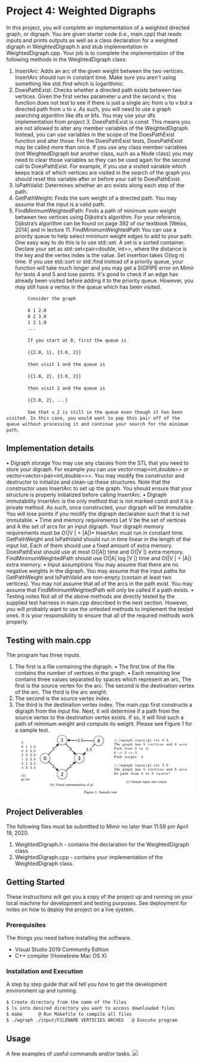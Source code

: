 # Project 4: Weighted Digraphs

In this project, you will complete an implementation of a weighted directed graph, or digraph. You are given starter code (i.e., main.cpp) that reads inputs and prints outputs as well as a class declaration for a weighted digraph in WeightedDigraph.h and stub implementation in WeightedDigraph.cpp. Your job is to complete the implementation of the following methods in the WeightedDigraph class:
1. InsertArc: Adds an arc of the given weight between the two vertices. InsertArc should run in constant time.  Make sure you aren't using something like std::find which is logarithmic.
2. DoesPathExist: Checks whether a directed path exists between two vertices. Given the first vertex parameter u and the second v, this function does not test to see if there is just a single arc from u to v but a directed path from u to v.  As such, you will need to use a graph searching algorithm like dfs or bfs.  You may use your dfs implementation from project 3. DoesPathExist is const.  This means you are not allowed to alter any member variables of the WeightedDigraph.  Instead, you can use variables in the scope of the DoesPathExist function and alter those. For the DoesPathExist tests, DoesPathExist may be called more than once.  If you use any class member variables (not WeightedDigraph but another class, such as a Node class) you may need to clear those variables so they can be used again for the second call to DoesPathExist. For example, if you use a visited variable which keeps track of which vertices are visited in the search of the graph you should reset this variable after or before your call to DoesPathExist.
3. IsPathValid: Determines whether an arc exists along each step of the path.
4. GetPathWeight: Finds the sum weight of a directed path. You may assume that the input is a valid path.
5. FindMinimumWeightedPath: Finds a path of minimum sum weight between two vertices using Dijkstra’s algorithm. For your reference, Dijkstra’s algorithm can be found on page 392 of our textbook [Weiss, 2014] and in lecture 11. 
FindMinimumWeightedPath
You can use a priority queue to help select minimum weight edges to add to your path.  One easy way to do this is to use std::set.  A set is a sorted container.  Declare your set as std::set<pair<double, int>>, where the distance is the key and the vertex index is the value.  Set insertion takes O(log n) time. If you use std::sort or std::find instead of a priority queue, your function will take much longer and you may get a SIGPIPE error on Mimir for tests 4 and 5 and lose points.
It's good to check if an edge has already been visited before adding it to the priority queue. However, you may still have a vertex in the queue which has been visited. 
```
        Consider the graph

        0 1 2.0
        0 2 3.0
        1 2 1.0
        ...

        If you start at 0, first the queue is

        {{2.0, 1}, {3.0, 2}}

        then visit 1 and the queue is

        {{1.0, 2}, {3.0, 2}}

        then visit 2 and the queue is

        {{3.0, 2}, ...}

        See that v_2 is still in the queue even though it has been visited. In this case, you would want to pop this pair off of the queue without processing it and continue your search for the minimum path.
```



## Implementation details

• Digraph storage
You may use any classes from the STL that you need to store your digraph. For example you can use vector<map<int,double>> or vector<vector<pair<int,double>>>. You may modify the constructor and destructor to initialize and clean-up these structures. Note that the constructor uses InsertArc to set up the graph. You should ensure that your structure is properly initialized before calling InsertArc.
• Digraph immutability
InsertArc is the only method that is not marked const and it is a private method. As such, once constructed, your digraph will be immutable. You will lose points if you modify the digraph declaration such that it is not immutable.
• Time and memory requirements
Let V be the set of vertices and A the set of arcs for an input digraph. Your digraph memory requirements must be O(|V | + |A|)• InsertArc must run in constant time. GetPathWeight and IsPathValid should run in time linear in the length of the input list. Each of them should use a fixed amount of extra memory. DoesPathExist should use at most O(|A|) time and O(|V |) extra memory. FindMinimumWeightedPath should use O(|A| log |V |) time and O(|V | + |A|) extra memory.
• Input assumptions
You may assume that there are no negative weights in the digraph. You may assume that the input paths for GetPathWeight and IsPathValid are non-empty (contain at least two vertices). You may not assume that all of the arcs in the path exist. You may assume that FindMinimumWeightedPath will only be called if a path exists.
• Testing notes
Not all of the above methods are directly tested by the supplied test harness in main.cpp described in the next section. However, you will probably want to use the untested methods to implement the tested ones. It is your responsibility to ensure that all of the required methods work properly.

## Testing with main.cpp

The program has three inputs.
1. The first is a file containing the digraph.
• The first line of the file contains the number of vertices in the graph.
• Each remaining line contains three values separated by spaces which represent an arc. The first is the source vertex for the arc. The second is the destination vertex of the arc. The third is the arc weight.
2. The second is the source vertex index.
3. The third is the destination vertex index.
The main.cpp first constructs a digraph from the input file. Next, it will determine if a path from the source vertex to the destination vertex exists. If so, it will find such a path of minimum weight and compute its weight. Please see Figure 1 for a sample test.
![](fig1.png)

## Project Deliverables

The following files must be submitted to Mimir no later than 11:59 pm April 19, 2020.
1. WeightedDigraph.h - contains the declaration for the WeightedDigraph class.
2. WeightedDigraph.cpp - contains your implementation of the WeightedDigraph class.

## Getting Started

These instructions will get you a copy of the project up and running on your local machine for development and testing purposes. See deployment for notes on how to deploy the project on a live system.

### Prerequisites

The things you need before installing the software.

* Visual Studio 2019 Community Edition
* C++ compiler (Homebrew Mac OS X)

### Installation and Execution

A step by step guide that will tell you how to get the development environment up and running.

```
$ Create directory from the name of the files
$ ls into desired directory you want to access downloaded files
$ make      @ Run Makefile to compile all files
$ ./wgraph ./input/FILENAME VERTICIES ARCHES   @ Execute program 
```

## Usage

A few examples of useful commands and/or tasks.
![](project4.gif)


